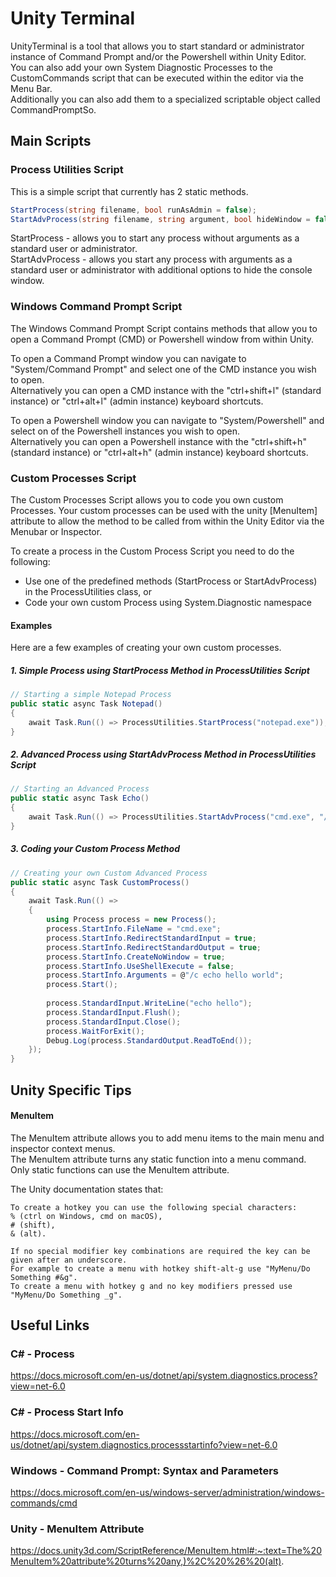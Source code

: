 # Unity Terminal

UnityTerminal is a tool that allows you to start standard or administrator instance of Command Prompt and/or the Powershell within Unity
Editor.<br/>
You can also add your own System Diagnostic Processes to the CustomCommands script that can be executed within the editor via the Menu
Bar.<br/>
Additionally you can also add them to a specialized scriptable object called CommandPromptSo.

## Main Scripts

### Process Utilities Script

This is a simple script that currently has 2 static methods.

```c#
StartProcess(string filename, bool runAsAdmin = false);
StartAdvProcess(string filename, string argument, bool hideWindow = false, bool runAsAdmin = false)
```

StartProcess - allows you to start any process without arguments as a standard user or administrator.<br/>
StartAdvProcess - allows you start any process with arguments as a standard user or administrator with additional options to hide the
console window.

### Windows Command Prompt Script

The Windows Command Prompt Script contains methods that allow you to open a Command Prompt (CMD) or Powershell window from within Unity.

To open a Command Prompt window you can navigate to "System/Command Prompt" and select one of the CMD instance you wish to open.<br/>
Alternatively you can open a CMD instance with the "ctrl+shift+l" (standard instance) or
"ctrl+alt+l" (admin instance) keyboard shortcuts.

To open a Powershell window you can navigate to "System/Powershell" and select on of the Powershell instances you wish to open.<br/>
Alternatively you can open a Powershell instance with the "ctrl+shift+h" (standard instance) or
"ctrl+alt+h" (admin instance) keyboard shortcuts.

### Custom Processes Script

The Custom Processes Script allows you to code you own custom Processes. Your custom processes can be used with the unity [MenuItem]
attribute to allow the method to be called from within the Unity Editor via the Menubar or Inspector.

To create a process in the Custom Process Script you need to do the following:<br/>

+ Use one of the predefined methods (StartProcess or StartAdvProcess) in the ProcessUtilities class, or
+ Code your own custom Process using System.Diagnostic namespace

#### Examples
Here are a few examples of creating your own custom processes.

##### 1. Simple Process using StartProcess Method in ProcessUtilities Script
```c#
// Starting a simple Notepad Process
public static async Task Notepad()
{
    await Task.Run(() => ProcessUtilities.StartProcess("notepad.exe"));
}
```

##### 2. Advanced Process using StartAdvProcess Method in ProcessUtilities Script
```c#
// Starting an Advanced Process
public static async Task Echo()
{
    await Task.Run(() => ProcessUtilities.StartAdvProcess("cmd.exe", "/k echo hello, world"));
}
```

##### 3. Coding your Custom Process Method
```c#
// Creating your own Custom Advanced Process
public static async Task CustomProcess()
{
    await Task.Run(() => 
    {
        using Process process = new Process();
        process.StartInfo.FileName = "cmd.exe";
        process.StartInfo.RedirectStandardInput = true;
        process.StartInfo.RedirectStandardOutput = true;
        process.StartInfo.CreateNoWindow = true;
        process.StartInfo.UseShellExecute = false;
        process.StartInfo.Arguments = @"/c echo hello world";
        process.Start();
                
        process.StandardInput.WriteLine("echo hello");
        process.StandardInput.Flush();
        process.StandardInput.Close();
        process.WaitForExit();
        Debug.Log(process.StandardOutput.ReadToEnd());
    });
}
```

[//]: # (## Command Script Scriptable Object)

[//]: # ()
[//]: # (The Command Script Scriptable Object is a visual representation of creating processes.<br/>)

[//]: # (You can easily add and delete and edit your processes without hassle and just as easily execute them with a single button click.)

[//]: # ()
[//]: # (To create a Process in the Command Script you need the follow information:<br/>)

[//]: # ()
[//]: # (+ A Process Name<br/>)

[//]: # (+ A Filename or name of the process for example "cmd.exe"<br/>)

[//]: # (+ An optional Argument<br/>)

[//]: # (+ Run As Admin Optional Setting<br/>)

[//]: # (+ Hide Window Optional Setting<br/>)

## Unity Specific Tips
#### MenuItem

The MenuItem attribute allows you to add menu items to the main menu and inspector context menus.<br/>
The MenuItem attribute turns any static function into a menu command. Only static functions can use the MenuItem attribute.

The Unity documentation states that:
```text
To create a hotkey you can use the following special characters: 
% (ctrl on Windows, cmd on macOS), 
# (shift), 
& (alt). 

If no special modifier key combinations are required the key can be given after an underscore. 
For example to create a menu with hotkey shift-alt-g use "MyMenu/Do Something #&g". 
To create a menu with hotkey g and no key modifiers pressed use "MyMenu/Do Something _g".
```

## Useful Links
### C# - Process
https://docs.microsoft.com/en-us/dotnet/api/system.diagnostics.process?view=net-6.0

### C# - Process Start Info
https://docs.microsoft.com/en-us/dotnet/api/system.diagnostics.processstartinfo?view=net-6.0

### Windows - Command Prompt: Syntax and Parameters
https://docs.microsoft.com/en-us/windows-server/administration/windows-commands/cmd

### Unity - MenuItem Attribute
https://docs.unity3d.com/ScriptReference/MenuItem.html#:~:text=The%20MenuItem%20attribute%20turns%20any,)%2C%20%26%20(alt).